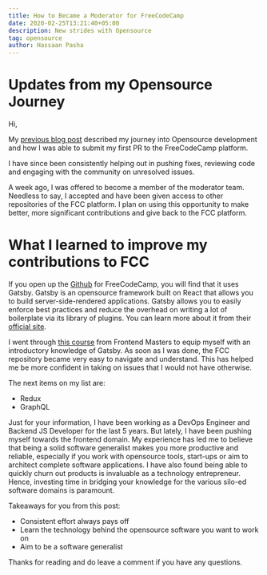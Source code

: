 ```yaml
---
title: How to Became a Moderator for FreeCodeCamp
date: 2020-02-25T13:21:40+05:00
description: New strides with Opensource
tag: opensource
author: Hassaan Pasha
---
```


# Updates from my Opensource Journey

Hi,

My [previous blog post](https://hassaanpasha.com/posts/first-open-source-contribution/) described my journey into Opensource development and how I was able to submit my first PR to the FreeCodeCamp platform.

I have since been consistently helping out in pushing fixes, reviewing code and engaging with the community on unresolved issues.

A week ago, I was offered to become a member of the moderator team. Needless to say, I accepted and have been given access to other repositories of the FCC platform. I plan on using this opportunity to make better, more significant contributions and give back to the FCC platform.

# What I learned to improve my contributions to FCC

If you open up the [Github](https://github.com/freeCodeCamp/freeCodeCamp) for FreeCodeCamp, you will find that it uses Gatsby. Gatsby is an opensource framework built on React that allows you to build server-side-rendered applications. Gatsby allows you to easily enforce best practices and reduce the overhead on writing a lot of boilerplate via its library of plugins. You can learn more about it from their [official site](https://www.gatsbyjs.org/).

I went through [this course](https://frontendmasters.com/courses/gatsby/) from Frontend Masters to equip myself with an introductory knowledge of Gatsby. As soon as I was done, the FCC repository became very easy to navigate and understand. This has helped me be more confident in taking on issues that I would not have otherwise.

The next items on my list are:

-   Redux
-   GraphQL

Just for your information, I have been working as a DevOps Engineer and Backend JS Developer for the last 5 years. But lately, I have been pushing myself towards the frontend domain. My experience has led me to believe that being a solid software generalist makes you more productive and reliable, especially if you work with opensource tools, start-ups or aim to architect complete software applications. I have also found being able to quickly churn out products is invaluable as a technology entrepreneur. Hence, investing time in bridging your knowledge for the various silo-ed software domains is paramount.

Takeaways for you from this post:

-   Consistent effort always pays off
-   Learn the technology behind the opensource software you want to work on
-   Aim to be a software generalist

Thanks for reading and do leave a comment if you have any questions.
